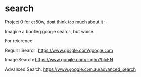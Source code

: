 # search

Project 0 for cs50w, dont think too much about it :)

Imagine a bootleg google search, but worse.

For reference

Regular Search: https://www.google.com/google.com

Image Search: https://www.google.com/imghp?hl=EN

Advanced Search: https://www.google.com.au/advanced_search
